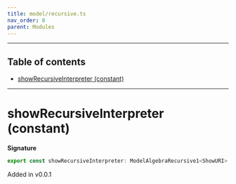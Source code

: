 ```yaml
---
title: model/recursive.ts
nav_order: 8
parent: Modules
---
```


---

<h2 class="text-delta">Table of contents</h2>

- [showRecursiveInterpreter (constant)](#showrecursiveinterpreter-constant)

---

# showRecursiveInterpreter (constant)

**Signature**

```ts
export const showRecursiveInterpreter: ModelAlgebraRecursive1<ShowURI> = ...
```

Added in v0.0.1

